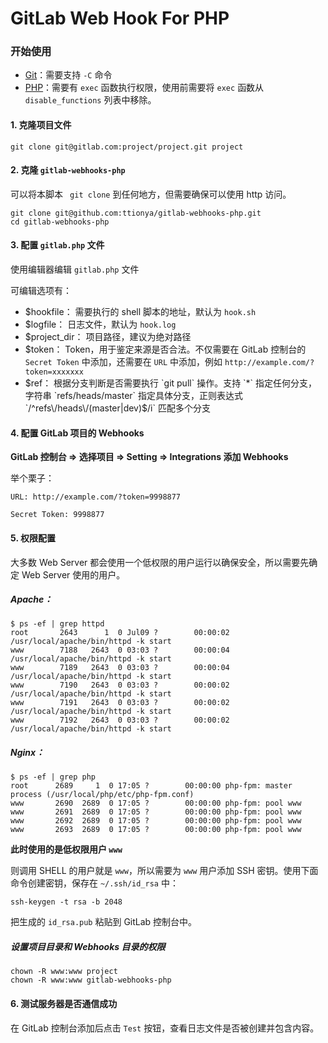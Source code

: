 # GitLab Web Hook For PHP

### 开始使用

- [Git](https://git-scm.com/)：需要支持 `-C` 命令
- [PHP](http://php.net/downloads.php)：需要有 `exec` 函数执行权限，使用前需要将 `exec` 函数从 `disable_functions` 列表中移除。

#### 1. 克隆项目文件

```shell
git clone git@gitlab.com:project/project.git project
```

#### 2. 克隆 `gitlab-webhooks-php`

可以将本脚本 ` git clone` 到任何地方，但需要确保可以使用 http 访问。

```shell
git clone git@github.com:ttionya/gitlab-webhooks-php.git
cd gitlab-webhooks-php
```

#### 3. 配置 `gitlab.php` 文件

使用编辑器编辑 `gitlab.php` 文件

可编辑选项有：
- $hookfile： 需要执行的 shell 脚本的地址，默认为 `hook.sh`
- $logfile： 日志文件，默认为 `hook.log`
- $project_dir： 项目路径，建议为绝对路径
- $token： Token，用于鉴定来源是否合法。不仅需要在 GitLab 控制台的 `Secret Token` 中添加，还需要在 `URL` 中添加，例如 `http://example.com/?token=xxxxxxx`
- $ref： 根据分支判断是否需要执行 `git pull` 操作。支持 `*` 指定任何分支，字符串 `refs/heads/master` 指定具体分支，正则表达式 `/^refs\/heads\/(master|dev)$/i` 匹配多个分支

#### 4. 配置 GitLab 项目的 Webhooks

**GitLab 控制台 => 选择项目 => Setting => Integrations 添加 Webhooks**

举个栗子：
```text
URL: http://example.com/?token=9998877

Secret Token: 9998877
```

#### 5. 权限配置

大多数 Web Server 都会使用一个低权限的用户运行以确保安全，所以需要先确定 Web Server 使用的用户。

##### Apache：

```shell
$ ps -ef | grep httpd
root       2643      1  0 Jul09 ?        00:00:02 /usr/local/apache/bin/httpd -k start
www        7188   2643  0 03:03 ?        00:00:04 /usr/local/apache/bin/httpd -k start
www        7189   2643  0 03:03 ?        00:00:04 /usr/local/apache/bin/httpd -k start
www        7190   2643  0 03:03 ?        00:00:02 /usr/local/apache/bin/httpd -k start
www        7191   2643  0 03:03 ?        00:00:02 /usr/local/apache/bin/httpd -k start
www        7192   2643  0 03:03 ?        00:00:02 /usr/local/apache/bin/httpd -k start
```

##### Nginx：

```shell
$ ps -ef | grep php
root      2689     1  0 17:05 ?        00:00:00 php-fpm: master process (/usr/local/php/etc/php-fpm.conf)
www       2690  2689  0 17:05 ?        00:00:00 php-fpm: pool www
www       2691  2689  0 17:05 ?        00:00:00 php-fpm: pool www
www       2692  2689  0 17:05 ?        00:00:00 php-fpm: pool www
www       2693  2689  0 17:05 ?        00:00:00 php-fpm: pool www
```

**此时使用的是低权限用户 `www`**

则调用 SHELL 的用户就是 `www`，所以需要为 `www` 用户添加 SSH 密钥。使用下面命令创建密钥，保存在 `~/.ssh/id_rsa` 中：

```shell
ssh-keygen -t rsa -b 2048
```

把生成的 `id_rsa.pub` 粘贴到 GitLab 控制台中。

##### 设置项目目录和 Webhooks 目录的权限

```shell
chown -R www:www project
chown -R www:www gitlab-webhooks-php
```

#### 6. 测试服务器是否通信成功

在 GitLab 控制台添加后点击 `Test` 按钮，查看日志文件是否被创建并包含内容。